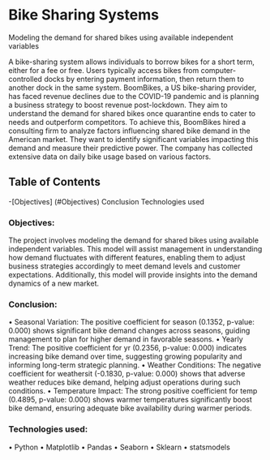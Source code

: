 # Bike Sharing Systems
Modeling the demand for shared bikes using available independent variables

A bike-sharing system allows individuals to borrow bikes for a short term, either for a fee or free. Users typically access bikes from computer-controlled docks by entering payment information, then return them to another dock in the same system.
BoomBikes, a US bike-sharing provider, has faced revenue declines due to the COVID-19 pandemic and is planning a business strategy to boost revenue post-lockdown. They aim to understand the demand for shared bikes once quarantine ends to cater to needs and outperform competitors.
To achieve this, BoomBikes hired a consulting firm to analyze factors influencing shared bike demand in the American market. They want to identify significant variables impacting this demand and measure their predictive power. The company has collected extensive data on daily bike usage based on various factors.

## Table of Contents
-[Objectives] (#Objectives)
Conclusion
Technologies used

### Objectives:
The project involves modeling the demand for shared bikes using available independent variables. 
This model will assist management in understanding how demand fluctuates with different features, enabling them to adjust business strategies accordingly to meet demand levels and customer expectations. 
Additionally, this model will provide insights into the demand dynamics of a new market.

### Conclusion:
•	Seasonal Variation: The positive coefficient for season (0.1352, p-value: 0.000) shows significant bike demand changes across seasons, guiding management to plan for higher demand in favorable seasons.
•	Yearly Trend: The positive coefficient for yr (0.2356, p-value: 0.000) indicates increasing bike demand over time, suggesting growing popularity and informing long-term strategic planning.
•	Weather Conditions: The negative coefficient for weathersit (-0.1830, p-value: 0.000) shows that adverse weather reduces bike demand, helping adjust operations during such conditions.
•	Temperature Impact: The strong positive coefficient for temp (0.4895, p-value: 0.000) shows warmer temperatures significantly boost bike demand, ensuring adequate bike availability during warmer periods.

### Technologies used:
•	Python
•	Matplotlib
•	Pandas
•	Seaborn
•	Sklearn
•	statsmodels


 


